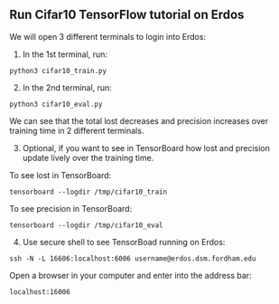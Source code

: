 
## Run Cifar10 TensorFlow tutorial on Erdos

We will open 3 different terminals to login into Erdos:

1. In the 1st terminal, run: 

`python3 cifar10_train.py`

2. In the 2nd terminal, run:

`python3 cifar10_eval.py`

We can see that the total lost decreases and precision increases over training time in 2 different terminals.

3. Optional, if you want to see in TensorBoard how lost and precision update lively over the training time.

To see lost in TensorBoard:

`tensorboard --logdir /tmp/cifar10_train`

To see precision in TensorBoard:

`tensorboard --logdir /tmp/cifar10_eval`

4. Use secure shell to see TensorBoad running on Erdos:

`ssh -N -L 16606:localhost:6006 username@erdos.dsm.fordham.edu`

Open a browser in your computer and enter into the address bar:

`localhost:16006`
